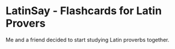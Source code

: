 # LatinSay - Flashcards for Latin Provers

Me and a friend decided to start studying Latin proverbs together.